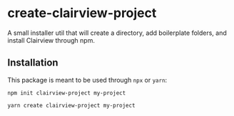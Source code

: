 # create-clairview-project

A small installer util that will create a directory, add boilerplate folders, and install Clairview through npm.

## Installation

This package is meant to be used through `npx` or `yarn`:

```
npm init clairview-project my-project
```

```
yarn create clairview-project my-project
```
